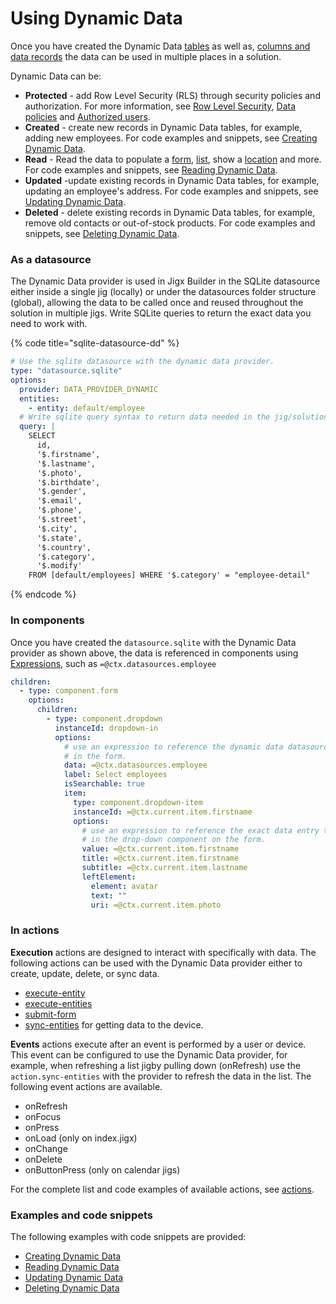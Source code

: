 # Using Dynamic Data

Once you have created the Dynamic Data [tables](creating-tables.md) as well as, [columns and data records](creating-columns-_-data-records.md) the data can be used in multiple places in a solution.

Dynamic Data can be:

* **Protected** - add Row Level Security (RLS) through security policies and authorization. For more information, see [Row Level Security](../../../../administration/solutions/row-level-security/row-level-security.md), [Data policies](../../../../administration/solutions/row-level-security/data-policies.md) and [Authorized users](../../../../administration/solutions/row-level-security/authorized-users.md).
* **Created** - create new records in Dynamic Data tables, for example, adding new employees. For code examples and snippets, see [Creating Dynamic Data](https://docs.jigx.com/examples/creating-dynamic-data).
* **Read** - Read the data to populate a [form](https://docs.jigx.com/examples/form), [list](https://docs.jigx.com/examples/LQFt-list), show a [location](https://docs.jigx.com/examples/foRN-location) and more. For code examples and snippets, see [Reading Dynamic Data](https://docs.jigx.com/examples/reading-dynamic-data).
* **Updated** -update existing records in Dynamic Data tables, for example, updating an employee's address. For code examples and snippets, see [Updating Dynamic Data](https://docs.jigx.com/examples/updating-dynamic-data).
* **Deleted** - delete existing records in Dynamic Data tables, for example, remove old contacts or out-of-stock products. For code examples and snippets, see [Deleting Dynamic Data](https://docs.jigx.com/examples/deleting-dynamic-data).

### As a datasource

The Dynamic Data provider is used in Jigx Builder in the SQLite datasource either inside a single jig (locally) or under the datasources folder structure (global), allowing the data to be called once and reused throughout the solution in multiple jigs. Write SQLite queries to return the exact data you need to work with.

{% code title="sqlite-datasource-dd" %}
```yaml
# Use the sqlite datasource with the dynamic data provider.
type: "datasource.sqlite"
options:
  provider: DATA_PROVIDER_DYNAMIC
  entities:
    - entity: default/employee
  # Write sqlite query syntax to return data needed in the jig/solution.
  query: |
    SELECT 
      id, 
      '$.firstname', 
      '$.lastname', 
      '$.photo', 
      '$.birthdate', 
      '$.gender', 
      '$.email', 
      '$.phone', 
      '$.street', 
      '$.city', 
      '$.state', 
      '$.country', 
      '$.category', 
      '$.modify' 
    FROM [default/employees] WHERE '$.category' = "employee-detail"
```
{% endcode %}

### In components

Once you have created the `datasource.sqlite` with the Dynamic Data provider as shown above, the data is referenced in components using [Expressions](../../../logic/expressions.md), such as `=@ctx.datasources.employee`

```yaml
children:
  - type: component.form
    options:
      children:
        - type: component.dropdown
          instanceId: dropdown-in
          options:
            # use an expression to reference the dynamic data datasource to use 
            # in the form.
            data: =@ctx.datasources.employee
            label: Select employees
            isSearchable: true
            item:
              type: component.dropdown-item
              instanceId: =@ctx.current.item.firstname
              options:
                # use an expression to reference the exact data entry to use 
                # in the drop-down component on the form.
                value: =@ctx.current.item.firstname
                title: =@ctx.current.item.firstname
                subtitle: =@ctx.current.item.lastname
                leftElement:
                  element: avatar
                  text: ""
                  uri: =@ctx.current.item.photo
```

### In actions

**Execution** actions are designed to interact with specifically with data. The following actions can be used with the Dynamic Data provider either to create, update, delete, or sync data.

* [execute-entity](https://docs.jigx.com/examples/execute-entity)
* [execute-entities](https://docs.jigx.com/examples/execute-entities)
* [submit-form](https://docs.jigx.com/examples/submit-form)
* [sync-entities](https://docs.jigx.com/examples/sync-entities) for getting data to the device.

**Events** actions execute after an event is performed by a user or device. This event can be configured to use the Dynamic Data provider, for example, when refreshing a list jigby pulling down (onRefresh) use the `action.sync-entities` with the provider to refresh the data in the list. The following event actions are available.

* onRefresh
* onFocus
* onPress
* onLoad (only on index.jigx)
* onChange
* onDelete
* onButtonPress (only on calendar jigs)

For the complete list and code examples of available actions, see [actions](https://docs.jigx.com/examples/actions).

### Examples and code snippets

The following examples with code snippets are provided:

* [Creating Dynamic Data](https://docs.jigx.com/examples/creating-dynamic-data)
* [Reading Dynamic Data](https://docs.jigx.com/examples/reading-dynamic-data)
* [Updating Dynamic Data](https://docs.jigx.com/examples/updating-dynamic-data)
* [Deleting Dynamic Data](https://docs.jigx.com/examples/deleting-dynamic-data)
